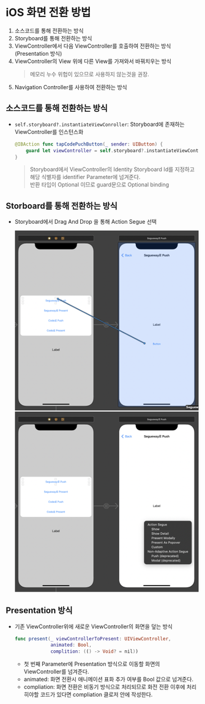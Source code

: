 # iOS 화면 전환 방법
1. 소스코드를 통해 전환하는 방식
2. Storyboard를 통해 전환하는 방식
3. ViewController에서 다음 ViewController를 호출하여 전환하는 방식(Presentation 방식)
4. ViewController의 View 위에 다른 View를 가져와서 바꿔치우는 방식
   > 메모리 누수 위헙이 있으므로 사용하지 않는것을 권장.   
5. Navigation Controller를 사용하여 전환하는 방식

## 소스코드를 통해 전환하는 방식
* `self.storyboard?.instantiateViewConroller`: Storyboard에 존재하는 ViewController를 인스턴스화
 
   ```Swift
   @IBAction func tapCodePuchButton(_ sender: UIButton) {
       guard let viewController = self.storyboard?.instantiateViewController(identifier: "CodePushViewController") else { return }
   } 
   ```
   > Storyboard에서 ViewController의 Identity Storyboard Id를 지정하고 해당 식별자를 identifier Parameter에 넘겨준다.   
   반환 타입이 Optional 이므로 guard문으로 Optional binding   

## Storboard를 통해 전환하는 방식
* Storyboard에서 Drag And Drop 을 통해 Action Segue 선택
 
    ![](img/img12.png)
    ![](img/img13.png)

## Presentation 방식
* 기존 ViewController위에 새로운 ViewController의 화면을 덮는 방식  
  ```Swift
  func present(_ viewControllerToPresent: UIViewController,
               animated: Bool,
               complition: (() -> Void? = nil))
  ``` 
  * 첫 번째 Parameter에 Presentation 방식으로 이동할 화면의 ViewController를 넘겨준다.
  * animated: 화면 전환시 애니메이션 표화 추가 여부를 Bool 값으로 넘겨준다.
  * compliation: 화면 전환은 비동기 방식으로 처리되므로 화전 전환 이후에 처리히야할 코드가 있다면 compliation 클로저 안에 작성한다.